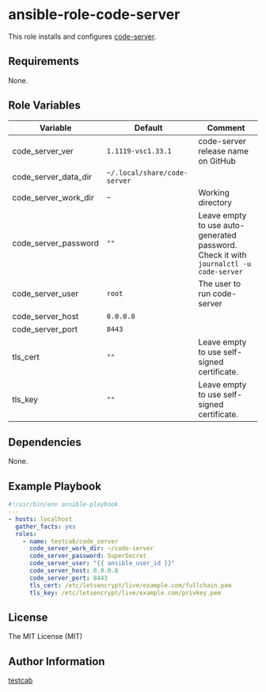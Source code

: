 ansible-role-code-server
========================

This role installs and configures [code-server].

Requirements
------------

None.

Role Variables
--------------

Variable             | Default  | Comment
-------------------- | -------- | -------
code_server_ver      | `1.1119-vsc1.33.1` | code-server release name on GitHub
code_server_data_dir | `~/.local/share/code-server`
code_server_work_dir | `~` | Working directory
code_server_password | `""` | Leave empty to use auto-generated password. <br> Check it with `journalctl -u code-server`
code_server_user     | `root` | The user to run code-server
code_server_host     | `0.0.0.0`
code_server_port     | `8443`
tls_cert             | `""` | Leave empty to use self-signed certificate.
tls_key              | `""` | Leave empty to use self-signed certificate.

Dependencies
------------

None.

Example Playbook
----------------

```yaml
#!/usr/bin/env ansible-playbook
---
- hosts: localhost
  gather_facts: yes
  roles:
    - name: testcab/code_server
      code_server_work_dir: ~/code-server
      code_server_password: SuperSecret
      code_server_user: "{{ ansible_user_id }}"
      code_server_host: 0.0.0.0
      code_server_port: 8443
      tls_cert: /etc/letsencrypt/live/example.com/fullchain.pem
      tls_key: /etc/letsencrypt/live/example.com/privkey.pem
```

License
-------

The MIT License (MIT)

Author Information
------------------

[testcab](https://github.com/testcab)


[code-server]: https://github.com/cdr/code-server
